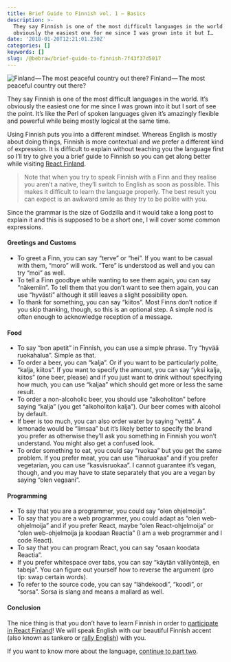 ```yaml
---
title: Brief Guide to Finnish vol. 1 — Basics
description: >-
  They say Finnish is one of the most difficult languages in the world. It’s
  obviously the easiest one for me since I was grown into it but I…
date: '2018-01-20T12:21:01.230Z'
categories: []
keywords: []
slug: /@bebraw/brief-guide-to-finnish-7f43f37d5017
---
```


![Finland — The most peaceful country out there?](img/1__cFvPk3sJHNFfFFDO3585__g.jpeg)
Finland — The most peaceful country out there?

They say Finnish is one of the most difficult languages in the world. It’s obviously the easiest one for me since I was grown into it but I sort of see the point. It’s like the Perl of spoken languages given it’s amazingly flexible and powerful while being mostly logical at the same time.

Using Finnish puts you into a different mindset. Whereas English is mostly about doing things, Finnish is more contextual and we prefer a different kind of expression. It is difficult to explain without teaching you the language first so I’ll try to give you a brief guide to Finnish so you can get along better while visiting [React Finland](https://react-finland.fi/).

> Note that when you try to speak Finnish with a Finn and they realise you aren’t a native, they’ll switch to English as soon as possible. This makes it difficult to learn the language properly. The best result you can expect is an awkward smile as they try to be polite with you.

Since the grammar is the size of Godzilla and it would take a long post to explain it and this is supposed to be a short one, I will cover some common expressions.

#### Greetings and Customs

*   To greet a Finn, you can say “terve” or “hei”. If you want to be casual with them, “moro” will work. “Tere” is understood as well and you can try “moi” as well.
*   To tell a Finn goodbye while wanting to see them again, you can say “näkemiin”. To tell them that you don’t want to see them again, you can use “hyvästi” although it still leaves a slight possibility open.
*   To thank for something, you can say “kiitos”. Most Finns don’t notice if you skip thanking, though, so this is an optional step. A simple nod is often enough to acknowledge reception of a message.

#### Food

*   To say “bon apetit” in Finnish, you can use a simple phrase. Try “hyvää ruokahalua”. Simple as that.
*   To order a beer, you can “kalja”. Or if you want to be particularly polite, “kalja, kiitos”. If you want to specify the amount, you can say “yksi kalja, kiitos” (one beer, please) and if you just want to drink without specifying how much, you can use “kaljaa” which should get more or less the same result.
*   To order a non-alcoholic beer, you should use “alkoholiton” before saying “kalja” (you get “alkoholiton kalja”). Our beer comes with alcohol by default.
*   If beer is too much, you can also order water by saying “vettä”. A lemonade would be “limsaa” but it’s likely better to specify the brand you prefer as otherwise they’ll ask you something in Finnish you won’t understand. You might also get a confused look.
*   To order something to eat, you could say “ruokaa” but you get the same problem. If you prefer meat, you can use “liharuokaa” and if you prefer vegetarian, you can use “kasvisruokaa”. I cannot guarantee it’s vegan, though, and you may have to state separately that you are a vegan by saying “olen vegaani”.

#### Programming

*   To say that you are a programmer, you could say “olen ohjelmoija”.
*   To say that you are a web programmer, you could adapt as “olen web-ohjelmoija” and if you prefer React, maybe “olen React-ohjelmoija” or “olen web-ohjelmoija ja koodaan Reactia” (I am a web programmer and I code React).
*   To say that you can program React, you can say “osaan koodata Reactia”.
*   If you prefer whitespace over tabs, you can say “käytän välilyöntejä, en tabeja”. You can figure out yourself how to reverse the argument (pro tip: swap certain words).
*   To refer to the source code, you can say “lähdekoodi”, “koodi”, or “sorsa”. Sorsa is slang and means a mallard as well.

#### Conclusion

The nice thing is that you don’t have to learn Finnish in order to [participate in React Finland](https://react-finland.fi/)! We will speak English with our beautiful Finnish accent (also known as tankero or [rally English](https://www.youtube.com/watch?v=yM8Gkw8oMyY)) with you.

If you want to know more about the language, [continue to part two](https://medium.com/react-finland/brief-guide-to-finnish-vol-2-a72607379e4c).